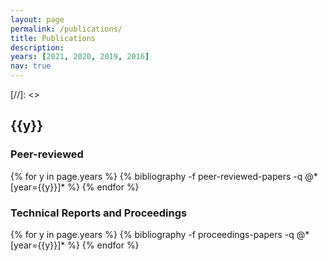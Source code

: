 ```yaml
---
layout: page
permalink: /publications/
title: Publications 
description: 
years: [2021, 2020, 2019, 2016]
nav: true
---
```


[//]: <> <h2 class="year">{{y}}</h2>
### Peer-reviewed 
<div class="publications">
{% for y in page.years %}
  {% bibliography -f peer-reviewed-papers -q @*[year={{y}}]* %}
{% endfor %}
</div>

### Technical Reports and Proceedings
<div class="publications">
{% for y in page.years %}
  {% bibliography -f proceedings-papers -q @*[year={{y}}]* %}
{% endfor %}
</div>

